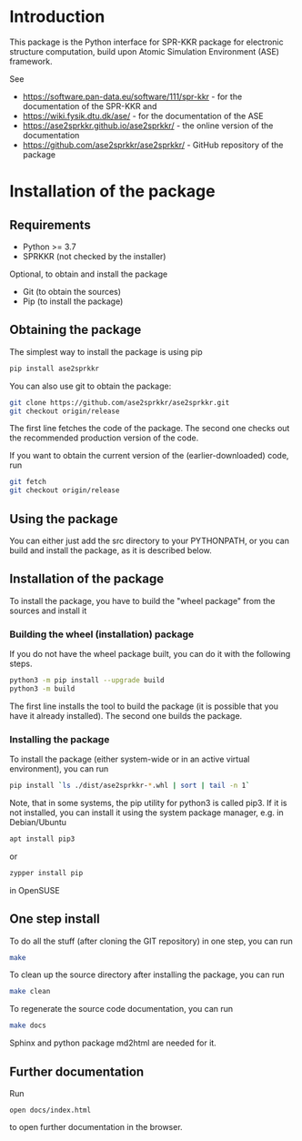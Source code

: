 Introduction
============

This package is the Python interface for SPR-KKR package for electronic structure computation,
build upon Atomic Simulation Environment (ASE) framework.

See
 - https://software.pan-data.eu/software/111/spr-kkr - for the documentation of the SPR-KKR and
 - https://wiki.fysik.dtu.dk/ase/ - for the documentation of the ASE
 - https://ase2sprkkr.github.io/ase2sprkkr/ - the online version of the documentation
 - https://github.com/ase2sprkkr/ase2sprkkr/ - GitHub repository of the package

Installation of the package
===========================

Requirements
------------
- Python >= 3.7
- SPRKKR (not checked by the installer)

Optional, to obtain and install the package
- Git (to obtain the sources)
- Pip (to install the package)


Obtaining the package
---------------------

The simplest way to install the package is using pip
```Bash
pip install ase2sprkkr
```

You can also use git to obtain the package:
```Bash
git clone https://github.com/ase2sprkkr/ase2sprkkr.git
git checkout origin/release
```

The first line fetches the code of the package. The second one
checks out the recommended production version of the code.

If you want to obtain the current version of the (earlier-downloaded)
code, run
```Bash
git fetch
git checkout origin/release
```

Using the package
-----------------
You can either just add the src directory to your PYTHONPATH, or you
can build and install the package, as it is described below.


Installation of the package
---------------------------
To install the package, you have to build the "wheel package" from
the sources and install it

### Building the wheel (installation) package

If you do not have the wheel package built, you can do it
with the following steps.

```Bash
python3 -m pip install --upgrade build
python3 -m build
```
The first line installs the tool to build the package
(it is possible that you have it already installed).
The second one builds the package.

### Installing the package

To install the package (either system-wide or in an active
virtual environment), you can run
```Bash
pip install `ls ./dist/ase2sprkkr-*.whl | sort | tail -n 1`
```
Note, that in some systems, the pip utility for python3 is called
pip3. If it is not installed, you can install it using the system
package manager, e.g. in Debian/Ubuntu
```Bash
apt install pip3
```
or
```Bash
zypper install pip
```
in OpenSUSE

One step install
-------------------

To do all the stuff (after cloning the GIT repository) in one step,
you can run
```Bash
make
```

To clean up the source directory after installing the package,
you can run
```Bash
make clean
```

To regenerate the source code documentation, you can run
```Bash
make docs
```
Sphinx and python package md2html are needed for it.

Further documentation
---------------------
Run
```
open docs/index.html
```
to open further documentation in the browser.
